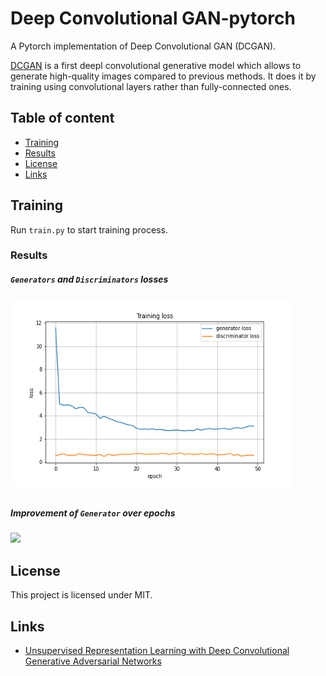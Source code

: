 Deep Convolutional GAN-pytorch
==============================
A Pytorch implementation of Deep Convolutional GAN (DCGAN).

[DCGAN](https://arxiv.org/pdf/1511.06434.pdf) is a first deepl convolutional generative model which allows to
generate high-quality images compared to previous methods. It does it by training using convolutional layers rather than
fully-connected ones.

## Table of content

- [Training](#train)
- [Results](#res)
- [License](#license)
- [Links](#links)

## Training 

Run `train.py` to start training process. 
### Results
##### `Generators` and `Discriminators` losses

<a><div class="column">
    <img src="assets/train_loss.png" align="center" height="300px" width="450px"/>
</div></a>

##### Improvement of `Generator` over epochs
![](assets/dcgan_celeba.gif)

## License

This project is licensed under MIT.

## Links

* [Unsupervised Representation Learning with Deep Convolutional Generative Adversarial Networks](https://arxiv.org/abs/1511.06434)
